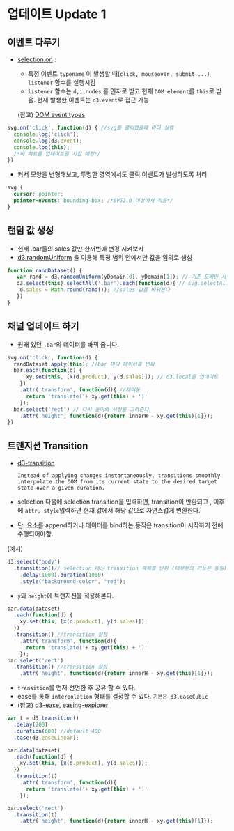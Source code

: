 업데이트 Update 1
===

이벤트 다루기
---
- [selection.on](https://github.com/d3/d3-selection#selection_on) :  
  - 특정 이벤트 `typename` 이  발생할 때(`click, mouseover, submit ...`), `listener` 함수를 실행시킴
  - `listener` 함수는 `d,i,nodes` 를 인자로 받고 현재 `DOM element`를 `this`로 받음. 현재 발생한 이벤트는 `d3.event`로 접근 가능

  (참고) [DOM event types](https://developer.mozilla.org/en-US/docs/Web/Events#Standard_events)

```javascript
svg.on('click', function(d) { //svg를 클릭했을때 마다 실행
  console.log('click');
  console.log(d3.event);
  console.log(this);
  /*바 챠트를 업데이트를 시킬 예정*/
})
```

- 커서 모양을 변형해보고, 투명한 영역에서도 클릭 이벤트가 발생하도록 처리

```css
svg {
  cursor: pointer;
  pointer-events: bounding-box; /*SVG2.0 이상에서 작동*/
}
```

랜덤 값 생성
---
- 현재 .bar들의 sales 값만 한꺼번에 변경 시켜보자
- [d3.randomUniform](https://github.com/d3/d3-random#randomUniform) 을 이용해 특정 범위 안에서만 값을 임의로 생성 

```javascript
function randDataset() {
   var rand = d3.randomUniform(yDomain[0], yDomain[1]); // 기존 도메인 사이 값만 나오도록 랜덤값 생성
   d3.select(this).selectAll('.bar').each(function(d){ // svg.selectAll('.bar')나  bar 와 같음
    d.sales = Math.round(rand()); //sales 값을 바꿔본다
   }) 
}
```


채널 업데이트 하기
---

- 원래 있던 `.bar`의 데이터를 바꿔 줍니다.

```javascript
svg.on('click', function(d) {
  randDataset.apply(this); //bar 마다 데이터를 변화
  bar.each(function(d) {
      xy.set(this, [x(d.product), y(d.sales)]); // d3.local을 업데이트 
    })
    .attr('transform', function(d){ //재이동
      return 'translate('+ xy.get(this) + ')' 
    });
  bar.select('rect') // 다시 높이와 색상을 그려준다.
    .attr('height', function(d){return innerH - xy.get(this)[1]});
})

```


트랜지션 Transition
---
- [d3-transition](https://github.com/d3/d3-transition)

  `Instead of applying changes instantaneously, transitions smoothly interpolate the DOM from its current state to the desired target state over a given duration.`

- selection 다음에 selection.transition을 입력하면, transition이 반환되고 , 이후에  `attr, style`입력하면 현재 값에서 해당 값으로 자연스럽게 변환한다.
- 단, 요소를 append하거나 데이터를 bind하는 동작은 transition이 시작하기 전에 수행되어야함.

(예시)
```javascript
d3.select("body")
  .transition()// selection 대신 transition 객체를 반환 (대부분의 기능은 동일)
    .delay(1000).duration(1000) 
    .style("background-color", "red");
```

- `y`와 `height`에 트랜지션을 적용해본다.
```javascript
bar.data(dataset)
  .each(function(d) {
    xy.set(this, [x(d.product), y(d.sales)]);
  })
  .transition() //transition 설정
    .attr('transform', function(d){
      return 'translate('+ xy.get(this) + ')'
    });
bar.select('rect')
  .transition() //transition 설정
    .attr('height', function(d){return innerH - xy.get(this)[1]});
```

- `transition`를 먼저 선언한 후 공유 할 수 있다.
- ease를 통해 `interpolation` 형태를 결정할 수 있다. `기본은 d3.easeCubic`
 - (참고) [d3-ease](http://devdocs.io/d3~4/d3-ease), [easing-explorer](http://bl.ocks.org/mbostock/248bac3b8e354a9103c4)
 
```javascript
var t = d3.transition()
  .delay(200)
  .duration(600) //default 400
  .ease(d3.easeLinear);

bar.data(dataset)
  .each(function(d) {
    xy.set(this, [x(d.product), y(d.sales)]);
  })
  .transition(t)
    .attr('transform', function(d){
      return 'translate('+ xy.get(this) + ')'
    });

bar.select('rect')
  .transition(t)
    .attr('height', function(d){return innerH - xy.get(this)[1]});
```

